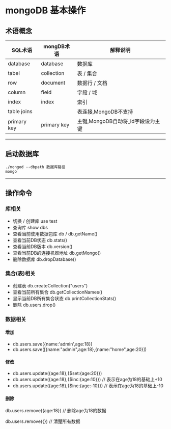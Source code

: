 # mongoDB 基本操作

## 术语概念

| SQL术语     | mongDB术语  | 解释说明                          |
| ----------- | ----------- | --------------------------------- |
| database    | database    | 数据库                            |
| tabel       | collection  | 表 / 集合                         |
| row         | document    | 数据行 / 文档                     |
| column      | field       | 字段 / 域                         |
| index       | index       | 索引                              |
| table joins |             | 表连接,MongoDB不支持              |
| primary key | primary key | 主键,MongoDB自动将_id字段设为主键 |

---

## 启动数据库

```shell
./mongod --dbpath 数据库路径
mongo
```

---

## 操作命令

### 库相关

- 切换 / 创建库 use test
- 查询库 show dbs
- 查看当前使用数据包库 db / db.getName()
- 查看当前DB状态 db.stats()
- 查看当前DB版本 db.version()
- 查看当前DB的连接机器地址 db.getMongo()
- 删除数据库 db.dropDatabase()

### 集合(表)相关

- 创建表 db.createCollection("users")
- 查看当前所有集合 db.getCollectionNames()
- 显示当前DB所有集合状态 db.printCollectionStats()
- 删除 db.users.drop()

### 数据相关

#### 增加

- db.users.save({name:'admin',age:18})
- db.users.save([{name:"admin",age:18},{name:"home",age:20}])

#### 修改

- db.users.update({age:18},{$set:{age:20}})
- db.users.update({age:18},{$inc:{age:10}}) // 表示在age为18的基础上+10
- db.users.update({age:18},{$inc:{age:-10}}) // 表示在age为18的基础上-10

#### 删除

db.users.remove({age:18}) // 删除age为18的数据

db.users.remove({}) // 清楚所有数据